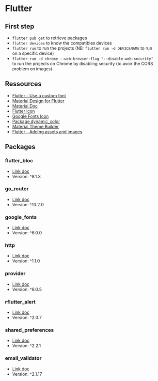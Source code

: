 # Flutter

## First step

- `flutter pub get` to retrieve packages
- `flutter devices` to know the compatibles devices
- `flutter run` to run the projects (NB: `flutter run -d DEVICENAME` to run on a specific device)
- `flutter run -d chrome --web-browser-flag "--disable-web-security"` to run the projects on Chrome by disabling security (to avoir the CORS problem on images)

## Ressources

- [Flutter - Use a custom font](https://docs.flutter.dev/cookbook/design/fonts)
- [Material Design for Flutter](https://docs.flutter.dev/ui/design/material)
- [Material Doc](https://m3.material.io/)
- [Flutter icon](https://www.fluttericon.com)
- [Google Fonts Icon](https://fonts.google.com/icons)
- [Package dynamic_color](https://pub.dev/packages/dynamic_color)
- [Material Theme Builder](https://m3.material.io/theme-builder#/dynamic)
- [Flutter - Adding assets and images](https://docs.flutter.dev/ui/assets/assets-and-images)



## Packages

### flutter_bloc

- [Link doc](https://pub.dev/packages/flutter_bloc)
- Version: ^8.1.3

### go_router

- [Link doc](https://pub.dev/packages/go_router)
- Version: ^10.2.0

### google_fonts

- [Link doc](https://pub.dev/packages/google_fonts)
- Version: ^6.0.0

### http

- [Link doc](https://pub.dev/packages/http)
- Version: ^1.1.0

### provider

- [Link doc](https://pub.dev/packages/provider)
- Version: ^6.0.5

### rflutter_alert

- [Link doc](https://pub.dev/packages/rflutter_alert)
- Version: ^2.0.7

### shared_preferences

- [Link doc](https://pub.dev/packages/shared_preferences)
- Version: ^2.2.1

### email_validator

- [Link doc](https://pub.dev/packages/email_validator)
- Version: ^2.1.17
